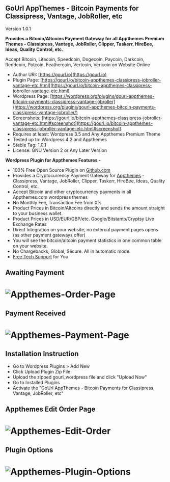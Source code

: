 
GoUrl AppThemes - Bitcoin Payments for Classipress, Vantage, JobRoller, etc
-----------------------------------------------------------

Version 1.0.1


**Provides a Bitcoin/Altcoins Payment Gateway for all Appthemes Premium Themes - Classipress, Vantage, JobRoller, Clipper, Taskerr, HireBee, Ideas, Quality Control, etc.**

Accept Bitcoin, Litecoin, Speedcoin, Dogecoin, Paycoin, Darkcoin, Reddcoin, Potcoin, Feathercoin, Vertcoin, Vericoin on Website Online

* Author URI: [https://gourl.io](https://gourl.io)
* Plugin Page: [https://gourl.io/bitcoin-appthemes-classipress-jobroller-vantage-etc.html](https://gourl.io/bitcoin-appthemes-classipress-jobroller-vantage-etc.html)
* Wordpress Page: [https://wordpress.org/plugins/gourl-appthemes-bitcoin-payments-classipress-vantage-jobroller](https://wordpress.org/plugins/gourl-appthemes-bitcoin-payments-classipress-vantage-jobroller/)
* Screenshots: [https://gourl.io/bitcoin-appthemes-classipress-jobroller-vantage-etc.html#screenshot](https://gourl.io/bitcoin-appthemes-classipress-jobroller-vantage-etc.html#screenshot)
* Requires at least: Wordpress 3.5 and Any Appthemes Premium Theme
* Tested up to: Wordpress 4.2 and Appthemes
* Stable Tag: 1.0.1
* License: GNU Version 2 or Any Later Version


**Wordpress Plugin for Appthemes Features -**

* 100% Free Open Source Plugin on [Github.com](https://github.com/cryptoapi/Bitcoin-Payments-Appthemes)
* Provides a Cryptocurrency Payment Gateway for [Appthemes](http://www.appthemes.com/themes/) - Classipress, Vantage, JobRoller, Clipper, Taskerr, HireBee, Ideas, Quality Control, etc.
* Accept Bitcoin and other cryptocurrency payments in all Appthemes.com wordpress themes
* No Monthly Fee, Transaction Fee from 0%
* Product Prices in Bitcoin/Altcoins directly and sends the amount straight to your business wallet.
* Product Prices in USD/EUR/GBP/etc. Google/Bitstamp/Cryptsy Live Exchange Rates
* Direct Integration on your website, no external payment pages opens (as other payment gateways offer)
* You will see the bitcoin/altcoin payment statistics in one common table on your website. 
* No Chargebacks, Global, Secure. All in automatic mode.
* [Free Tech Support](https://gourl.io/view/contact/Contact_Us.html) for You


Awaiting Payment
----------------
# ![Appthemes-Order-Page](https://gourl.io/images/appthemes/screenshot-3.png)


Payment Received
----------------
# ![Appthemes-Payment-Page](https://gourl.io/images/appthemes/screenshot-4.png)




Installation Instruction
----------------
* Go to Wordpress Plugins > Add New
* Click Upload Plugin Zip File
* Upload the zipped gourl_wordpress file and click "Upload Now"
* Go to Installed Plugins
* Activate the "GoUrl AppThemes - Bitcoin Payments for Classipress, Vantage, JobRoller, etc"

  
  
  
Appthemes Edit Order Page
----------------
   
# ![Appthemes-Edit-Order](https://gourl.io/images/appthemes/screenshot-5.png)



Plugin Options
----------------

  
# ![Appthemes-Plugin-Options](https://gourl.io/images/appthemes/screenshot-1.png)
 
           